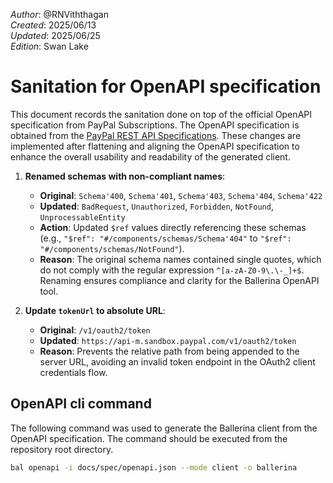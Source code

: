 _Author_: @RNViththagan \
_Created_: 2025/06/13 \
_Updated_: 2025/06/25 \
_Edition_: Swan Lake

# Sanitation for OpenAPI specification

This document records the sanitation done on top of the official OpenAPI specification from PayPal Subscriptions. The OpenAPI specification is obtained from the [PayPal REST API Specifications](https://github.com/paypal/paypal-rest-api-specifications/blob/main/openapi/billing_subscriptions_v1.json). These changes are implemented after flattening and aligning the OpenAPI specification to enhance the overall usability and readability of the generated client.

1. **Renamed schemas with non-compliant names**:
   - **Original**: `Schema'400`, `Schema'401`, `Schema'403`, `Schema'404`, `Schema'422`
   - **Updated**: `BadRequest`, `Unauthorized`, `Forbidden`, `NotFound`, `UnprocessableEntity`
   - **Action**: Updated `$ref` values directly referencing these schemas (e.g., `"$ref": "#/components/schemas/Schema'404"` to `"$ref": "#/components/schemas/NotFound"`).
   - **Reason**: The original schema names contained single quotes, which do not comply with the regular expression `^[a-zA-Z0-9\.\-_]+$`. Renaming ensures compliance and clarity for the Ballerina OpenAPI tool.

2. **Update `tokenUrl` to absolute URL**:
   - **Original**: `/v1/oauth2/token`
   - **Updated**: `https://api-m.sandbox.paypal.com/v1/oauth2/token`
   - **Reason**: Prevents the relative path from being appended to the server URL, avoiding an invalid token endpoint in the OAuth2 client credentials flow.

## OpenAPI cli command

The following command was used to generate the Ballerina client from the OpenAPI specification. The command should be executed from the repository root directory.

```bash
bal openapi -i docs/spec/openapi.json --mode client -o ballerina
```
